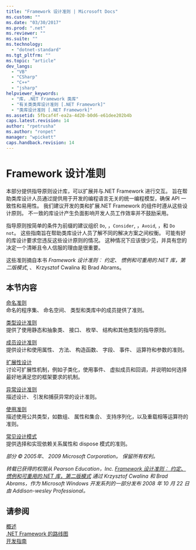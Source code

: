 ```yaml
---
title: "Framework 设计准则 | Microsoft Docs"
ms.custom: ""
ms.date: "03/30/2017"
ms.prod: ".net"
ms.reviewer: ""
ms.suite: ""
ms.technology: 
  - "dotnet-standard"
ms.tgt_pltfrm: ""
ms.topic: "article"
dev_langs: 
  - "VB"
  - "CSharp"
  - "C++"
  - "jsharp"
helpviewer_keywords: 
  - "库，.NET Framework 类库"
  - "有关类类库设计准则 [.NET Framework]"
  - "类库设计准则 [.NET Framework]"
ms.assetid: 5fbcaf4f-ea2a-4d20-b0d6-e61dee202b4b
caps.latest.revision: 14
author: "rpetrusha"
ms.author: "ronpet"
manager: "wpickett"
caps.handback.revision: 14
---
```

# Framework 设计准则
本部分提供指导原则设计库，可以扩展并与.NET Framework 进行交互。 旨在帮助类库设计人员通过提供用于开发的编程语言无关的统一编程模型，确保 API 一致性和易用性。 我们建议开发的类和扩展.NET Framework 的组件时遵从这些设计原则。 不一致的库设计产生负面影响开发人员工作效率并不鼓励采用。  
  
 指导原则按简单的条件为前缀的建议组织 `Do`, ，`Consider`, ，`Avoid`, ，和 `Do not`。 这些指南旨在帮助类库设计人员了解不同的解决方案之间权衡。 可能有好的库设计要求您违反这些设计原则的情况。 这种情况下应该很少见，并具有您的决定一个清晰且令人信服的理由是很重要。  
  
 这些准则摘自本书 *Framework 设计准则︰ 约定、 惯例和可重用的.NET 库，第二版模式*, 、 Krzysztof Cwalina 和 Brad Abrams。  
  
## 本节内容  
 [命名准则](../../../docs/standard/design-guidelines/naming-guidelines.md)  
 命名的程序集、 命名空间、 类型和类库中的成员提供了准则。  
  
 [类型设计准则](../../../docs/standard/design-guidelines/type.md)  
 提供了使用静态和抽象类、 接口、 枚举、 结构和其他类型的指导原则。  
  
 [成员设计准则](../../../docs/standard/design-guidelines/member.md)  
 提供设计和使用属性、 方法、 构造函数、 字段、 事件、 运算符和参数的准则。  
  
 [扩展性设计](../../../docs/standard/design-guidelines/designing-for-extensibility.md)  
 讨论可扩展性机制，例如子类化，使用事件、 虚拟成员和回调，并说明如何选择最好地满足您的框架要求的机制。  
  
 [异常设计准则](../../../docs/standard/design-guidelines/exceptions.md)  
 描述设计、 引发和捕获异常的设计准则。  
  
 [使用准则](../../../docs/standard/design-guidelines/usage-guidelines.md)  
 描述使用公共类型，如数组、 属性和集合、 支持序列化，以及重载相等运算符的准则。  
  
 [常见设计模式](../../../docs/standard/design-guidelines/common-design-patterns.md)  
 提供选择和实现依赖关系属性和 dispose 模式的准则。  
  
 *部分 © 2005年、 2009 Microsoft Corporation。 保留所有权利。*  
  
 *转载已获得的权限从 Pearson Education，Inc. [Framework 设计准则︰ 约定、 惯例和可重用的.NET 库，第二版模式](http://www.informit.com/store/framework-design-guidelines-conventions-idioms-and-9780321545619) 通过 Krzysztof Cwalina 和 Brad Abrams，作为 Microsoft Windows 开发系列的一部分发布 2008 年 10 月 22 日由 Addison\-wesley Professional。*  
  
## 请参阅  
 [概述](../../../docs/framework/get-started/overview.md)   
 [.NET Framework 的路线图](http://msdn.microsoft.com/zh-cn/0b46b7c6-9163-4f99-8e58-0d1ee7da8c67)   
 [开发指南](../../../docs/framework/development-guide.md)
